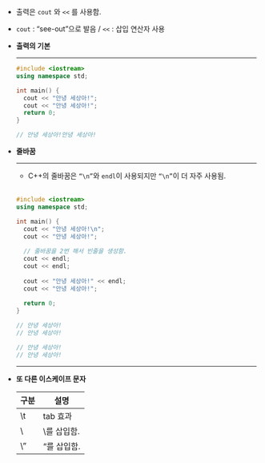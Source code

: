 - 출력은 `cout` 와 `<<` 를 사용함.
- `cout` : “see-out”으로 발음 / `<<`  : 삽입 연산자 사용
- **출력의 기본**
    
    ---
    
    ```cpp
    #include <iostream>
    using namespace std;
    
    int main() {
      cout << "안녕 세상아!";
      cout << "안녕 세상아!";
      return 0;
    }
    
    // 안녕 세상아!안녕 세상아!
    ```
    
- **줄바꿈**
    
    ---
  
    - C++의 줄바꿈은 `“\n”`와 `endl`이 사용되지만 `“\n”`이 더 자주 사용됨.

    <br>

    ```cpp
    #include <iostream>
    using namespace std;
    
    int main() {
      cout << "안녕 세상아!\n";
      cout << "안녕 세상아!";
    	
      // 줄바꿈을 2번 해서 빈줄을 생성함.
      cout << endl;
      cout << endl;
    	
      cout << "안녕 세상아!" << endl;
      cout << "안녕 세상아!";
    	
      return 0;
    }
    
    // 안녕 세상아!
    // 안녕 세상아!
    
    // 안녕 세상아!
    // 안녕 세상아!
    ```
    
    ---
    
- **또 다른 이스케이프 문자**
    
    
    | 구분 | 설명 |
    | --- | --- |
    | \t | tab 효과 |
    | \\ | \를 삽입함. |
    | \” | “를 삽입함. |
